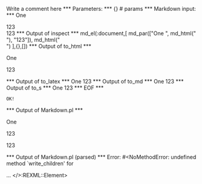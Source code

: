 Write a comment here
*** Parameters: ***
{} # params 
*** Markdown input: ***
One
<div></div>123

<div></div>123
*** Output of inspect ***
md_el(:document,[
	md_par(["One ", md_html("<div></div>"), "123"]),
	md_html("<div></div>")
],{},[])
*** Output of to_html ***
<p>One <div />123</p>
<div />
*** Output of to_latex ***
One 123
*** Output of to_md ***
One 123
*** Output of to_s ***
One 123
*** EOF ***



	OK!



*** Output of Markdown.pl ***
<p>One
<div></div>123</p>

<p><div></div>123</p>

*** Output of Markdown.pl (parsed) ***
Error: #<NoMethodError: undefined method `write_children' for <div> ... </>:REXML::Element>
